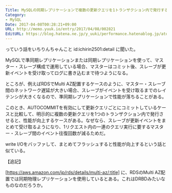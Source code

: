 ```yaml
---
Title: MySQLの同期レプリケーションで複数の更新クエリを1トランザクション内で発行すると速くなるケース
Category:
- MySQL
Date: 2017-04-08T00:28:21+09:00
URL: http://memo.yuuk.io/entry/2017/04/08/002821
EditURL: https://blog.hatena.ne.jp/y_uuki/performance.hatenablog.jp/atom/entry/10328749687235456377
---
```


っていう話をいちりんちゃんこと id:ichirin2501:detail に聞いた。

MySQLで準同期レプリケーションまたは同期レプリケーションを使って、マスター・スレーブ構成で運用している場合、マスターはコミット後、スレーブが更新イベントを受け取ってログに書き込むまで待つようになる。

ところが、例えばRDSでMulti AZ配置するケースのように、マスター・スレーブ間のネットワーク遅延が大きい場合、スレーブがイベントを受け取るまでのレイテンシが大きくなるので、準同期レプリケーションで性能が落ちることがある。

このとき、AUTOCOMMITを有効にして更新クエリごとにコミットしているケースと比較して、明示的に複数の更新クエリを1つのトランザクション内で発行させると、性能が向上するケースがある。なぜなら、スレーブが更新イベントをまとめて受け取るようになり、1リクエスト内の一連のクエリ実行に要するマスター・スレーブ間のイベント往復回数が減るためだ。

write I/Oをバッファして、まとめてフラッシュすると性能が向上するという話と似ている。

【追記】

[https://aws.amazon.com/jp/rds/details/multi-az/:title] に、RDSのMulti AZ配置では同期物理レプリケーションを使用しているとある。これはDRBDみたいなものなのだろうか。

